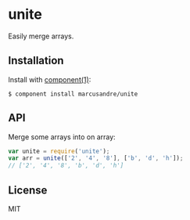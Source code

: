 
# unite

  Easily merge arrays.

## Installation

  Install with [component(1)](http://component.io):

    $ component install marcusandre/unite

## API

  Merge some arrays into on array:

  ```js
  var unite = require('unite');
  var arr = unite(['2', '4', '8'], ['b', 'd', 'h']);
  // ['2', '4', '8', 'b', 'd', 'h']
  ```

## License

  MIT
